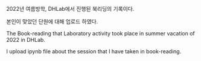 2022년 여름방학, DHLab에서 진행된 북리딩의 기록이다.

본인이 맞았던 단원에 대해 업로드 하였다.

The Book-reading that Laboratory activity took place in summer vacation of 2022 in DHLab.

I upload ipynb file about the session that I have taken in book-reading.
